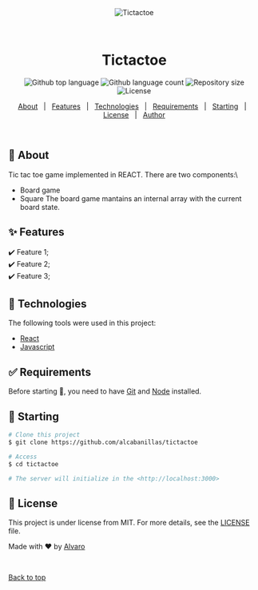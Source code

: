 <div align="center" id="top"> 
  <img src="./.github/app.gif" alt="Tictactoe" />

  &#xa0;

  <!-- <a href="https://tictactoe.netlify.app">Demo</a> -->
</div>

<h1 align="center">Tictactoe</h1>

<p align="center">
  <img alt="Github top language" src="https://img.shields.io/github/languages/top/alcabanillas/tictactoe?color=56BEB8">

  <img alt="Github language count" src="https://img.shields.io/github/languages/count/alcabanillas/tictactoe?color=56BEB8">

  <img alt="Repository size" src="https://img.shields.io/github/repo-size/alcabanillas/tictactoe?color=56BEB8">

  <img alt="License" src="https://img.shields.io/github/license/alcabanillas/tictactoe?color=56BEB8">

  <!-- <img alt="Github issues" src="https://img.shields.io/github/issues/alcabanillas/tictactoe?color=56BEB8" /> -->

  <!-- <img alt="Github forks" src="https://img.shields.io/github/forks/alcabanillas/tictactoe?color=56BEB8" /> -->

  <!-- <img alt="Github stars" src="https://img.shields.io/github/stars/alcabanillas/tictactoe?color=56BEB8" /> -->
</p>

<!-- Status -->

<!-- <h4 align="center"> 
	🚧  Tictactoe 🚀 Under construction...  🚧
</h4> 

<hr> -->

<p align="center">
  <a href="#dart-about">About</a> &#xa0; | &#xa0; 
  <a href="#sparkles-features">Features</a> &#xa0; | &#xa0;
  <a href="#rocket-technologies">Technologies</a> &#xa0; | &#xa0;
  <a href="#white_check_mark-requirements">Requirements</a> &#xa0; | &#xa0;
  <a href="#checkered_flag-starting">Starting</a> &#xa0; | &#xa0;
  <a href="#memo-license">License</a> &#xa0; | &#xa0;
  <a href="https://github.com/alcabanillas" target="_blank">Author</a>
</p>

<br>

## :dart: About ##

Tic tac toe game implemented in REACT. There are two components:\
- Board game
- Square
The board game mantains an internal array with the current board state. 

## :sparkles: Features ##

:heavy_check_mark: Feature 1;\
:heavy_check_mark: Feature 2;\
:heavy_check_mark: Feature 3;

## :rocket: Technologies ##

The following tools were used in this project:

- [React](https://reactjs.org/)
- [Javascript](https://www.javascript.com/)

## :white_check_mark: Requirements ##

Before starting :checkered_flag:, you need to have [Git](https://git-scm.com) and [Node](https://nodejs.org/en/) installed.

## :checkered_flag: Starting ##

```bash
# Clone this project
$ git clone https://github.com/alcabanillas/tictactoe

# Access
$ cd tictactoe

# The server will initialize in the <http://localhost:3000>
```

## :memo: License ##

This project is under license from MIT. For more details, see the [LICENSE](LICENSE.md) file.


Made with :heart: by <a href="https://github.com/alcabanillas" target="_blank">Alvaro</a>

&#xa0;

<a href="#top">Back to top</a>
